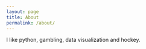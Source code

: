 ```yaml
---
layout: page
title: About
permalink: /about/
---
```


I like python, gambling, data visualization and hockey.

